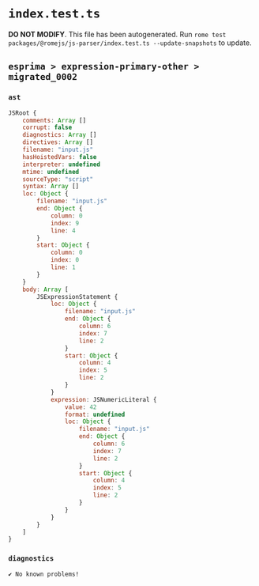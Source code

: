 # `index.test.ts`

**DO NOT MODIFY**. This file has been autogenerated. Run `rome test packages/@romejs/js-parser/index.test.ts --update-snapshots` to update.

## `esprima > expression-primary-other > migrated_0002`

### `ast`

```javascript
JSRoot {
	comments: Array []
	corrupt: false
	diagnostics: Array []
	directives: Array []
	filename: "input.js"
	hasHoistedVars: false
	interpreter: undefined
	mtime: undefined
	sourceType: "script"
	syntax: Array []
	loc: Object {
		filename: "input.js"
		end: Object {
			column: 0
			index: 9
			line: 4
		}
		start: Object {
			column: 0
			index: 0
			line: 1
		}
	}
	body: Array [
		JSExpressionStatement {
			loc: Object {
				filename: "input.js"
				end: Object {
					column: 6
					index: 7
					line: 2
				}
				start: Object {
					column: 4
					index: 5
					line: 2
				}
			}
			expression: JSNumericLiteral {
				value: 42
				format: undefined
				loc: Object {
					filename: "input.js"
					end: Object {
						column: 6
						index: 7
						line: 2
					}
					start: Object {
						column: 4
						index: 5
						line: 2
					}
				}
			}
		}
	]
}
```

### `diagnostics`

```
✔ No known problems!

```
